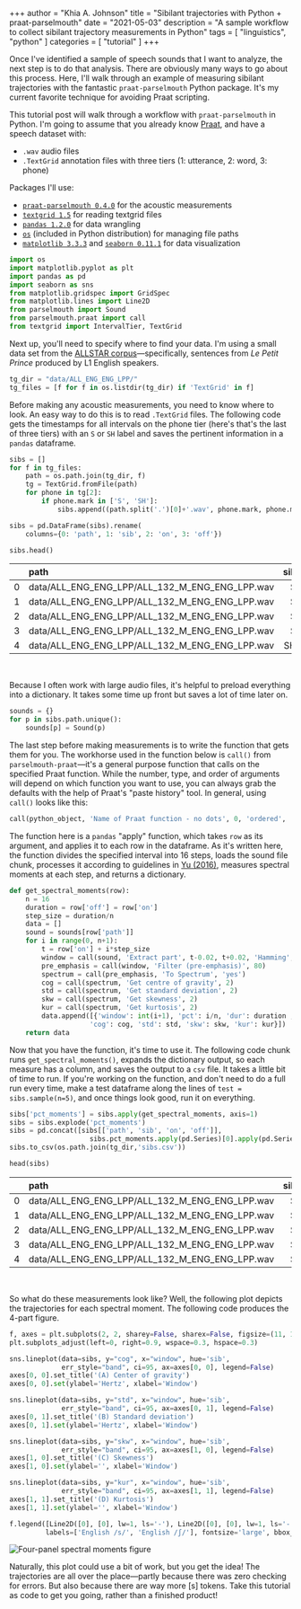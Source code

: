 +++
author = "Khia A. Johnson"
title = "Sibilant trajectories with Python + praat-parselmouth"
date = "2021-05-03"
description = "A sample workflow to collect sibilant trajectory measurements in Python"
tags = [
    "linguistics",
    "python"
]
categories = [
	"tutorial"
	]
+++

Once I've identified a sample of speech sounds that I want to analyze, the next step is to do that analysis. There are obviously many ways to go about this process. Here, I'll walk through an example of measuring sibilant trajectories with the fantastic `praat-parselmouth` Python package. It's my current favorite technique for avoiding Praat scripting.

 <!--more-->

This tutorial post will walk through a workflow with `praat-parselmouth` in Python. I'm going to assume that you already know [Praat](https://www.fon.hum.uva.nl/praat/), and have a speech dataset with:
- `.wav` audio files
- `.TextGrid` annotation files with three tiers (1: utterance, 2: word, 3: phone)

Packages I'll use:
- [`praat-parselmouth 0.4.0`](https://parselmouth.readthedocs.io/en/stable/index.html) for the acoustic measurements
- [`textgrid 1.5`](https://github.com/kylebgorman/textgrid) for reading textgrid files
- [`pandas 1.2.0`](https://pandas.pydata.org/pandas-docs/stable/index.html) for data wrangling
- [`os`](https://docs.python.org/3/library/os.html) (included in Python distribution) for managing file paths
- [`matplotlib 3.3.3`](https://matplotlib.org/) and [`seaborn 0.11.1`](https://seaborn.pydata.org/) for data visualization

```py
import os
import matplotlib.pyplot as plt
import pandas as pd
import seaborn as sns
from matplotlib.gridspec import GridSpec
from matplotlib.lines import Line2D
from parselmouth import Sound
from parselmouth.praat import call
from textgrid import IntervalTier, TextGrid
```

Next up, you'll need to specify where to find your data. I'm using a small data set from the [ALLSTAR corpus](https://groups.linguistics.northwestern.edu/speech_comm_group/allsstar2/#!/)—specifically, sentences from *Le Petit Prince* produced by L1 English speakers. 

```py
tg_dir = "data/ALL_ENG_ENG_LPP/"
tg_files = [f for f in os.listdir(tg_dir) if 'TextGrid' in f]
```

Before making any acoustic measurements, you need to know where to look. An easy way to do this is to read `.TextGrid` files. The following code gets the timestamps for all intervals on the phone tier (here's that's the last of three tiers) with an `S` or `SH` label and saves the pertinent information in a `pandas` dataframe.

```py
sibs = []
for f in tg_files:
    path = os.path.join(tg_dir, f)
    tg = TextGrid.fromFile(path)
    for phone in tg[2]:
        if phone.mark in ['S', 'SH']:
            sibs.append((path.split('.')[0]+'.wav', phone.mark, phone.minTime, phone.maxTime))

sibs = pd.DataFrame(sibs).rename(
    columns={0: 'path', 1: 'sib', 2: 'on', 3: 'off'})

sibs.head()
```
| | path | sib | on | off |
| :--- | :--- | ---: | ---: | ---: |
| 0 | data/ALL_ENG_ENG_LPP/ALL_132_M_ENG_ENG_LPP.wav | S  | 0.193 | 0.313 |
| 1 | data/ALL_ENG_ENG_LPP/ALL_132_M_ENG_ENG_LPP.wav | S  | 1.843 | 1.902 |
| 2 | data/ALL_ENG_ENG_LPP/ALL_132_M_ENG_ENG_LPP.wav | S  | 3.227 | 3.267 |
| 3 | data/ALL_ENG_ENG_LPP/ALL_132_M_ENG_ENG_LPP.wav | S  | 3.597 | 3.687 |
| 4 | data/ALL_ENG_ENG_LPP/ALL_132_M_ENG_ENG_LPP.wav | SH | 6.113 | 6.253 |

<br>

Because I often work with large audio files, it's helpful to preload everything into a dictionary. It takes some time up front but saves a lot of time later on. 

```py
sounds = {}
for p in sibs.path.unique():
    sounds[p] = Sound(p)
```

The last step before making measurements is to write the function that gets them for you. The workhorse used in the function below is `call()` from `parselmouth-praat`—it's a general purpose function that calls on the specified Praat function. While the number, type, and order of arguments will depend on which function you want to use, you can always grab the defaults with the help of Praat's "paste history" tool. In general, using `call()` looks like this:

```py
call(python_object, 'Name of Praat function - no dots', 0, 'ordered', 'args')
```

The function here is a `pandas` "apply" function, which takes `row` as its argument, and applies it to each row in the dataframe. As it's written here, the function divides the specified interval into 16 steps, loads the sound file chunk, processes it according to guidelines in [Yu (2016)](http://asa.scitation.org/doi/abs/10.1121/1.4944992), measures spectral moments at each step, and returns a dictionary. 

```py
def get_spectral_moments(row):
    n = 16
    duration = row['off'] = row['on']
    step_size = duration/n
    data = []
    sound = sounds[row['path']]
    for i in range(0, n+1):
        t = row['on'] + i*step_size
        window = call(sound, 'Extract part', t-0.02, t+0.02, 'Hamming', 1, 'yes')
        pre_emphasis = call(window, 'Filter (pre-emphasis)', 80)
        spectrum = call(pre_emphasis, 'To Spectrum', 'yes')
        cog = call(spectrum, 'Get centre of gravity', 2)
        std = call(spectrum, 'Get standard deviation', 2)
        skw = call(spectrum, 'Get skewness', 2)
        kur = call(spectrum, 'Get kurtosis', 2)
        data.append([{'window': int(i+1), 'pct': i/n, 'dur': duration ,
                    'cog': cog, 'std': std, 'skw': skw, 'kur': kur}])
    return data
```

Now that you have the function, it's time to use it. The following code chunk runs `get_spectral_moments()`, expands the dictionary output, so each measure has a column, and saves the output to a `csv` file. It takes a little bit of time to run. If you're working on the function, and don't need to do a full run every time, make a test dataframe along the lines of `test = sibs.sample(n=5)`, and once things look good, run it on everything. 

```py
sibs['pct_moments'] = sibs.apply(get_spectral_moments, axis=1)
sibs = sibs.explode('pct_moments')
sibs = pd.concat([sibs[['path', 'sib', 'on', 'off']],
                    sibs.pct_moments.apply(pd.Series)[0].apply(pd.Series)], axis=1)
sibs.to_csv(os.path.join(tg_dir,'sibs.csv'))

head(sibs)
```
| | path | sib | on | off | window | pct | dur | cog | std | skw | kur |
| :--- | :--- | ---: | ---: | ---: |  ---: | ---: | ---: | ---: | ---: | ---: | ---: |
| 0 | data/ALL_ENG_ENG_LPP/ALL_132_M_ENG_ENG_LPP.wav | S | 0.19 | 0.31 | 1.0 | 0.00 | 0.19 | 5056.18 | 1994.65 | -0.46 |  0.06 |
| 1 | data/ALL_ENG_ENG_LPP/ALL_132_M_ENG_ENG_LPP.wav | S | 0.19 | 0.31 | 2.0 | 0.06 | 0.19 | 6205.59 | 1462.78 | -0.61 |  0.90 |
| 2 | data/ALL_ENG_ENG_LPP/ALL_132_M_ENG_ENG_LPP.wav | S | 0.19 | 0.31 | 3.0 | 0.12 | 0.19 | 6211.34 | 1284.72 |  0.10 |  0.34 |
| 3 | data/ALL_ENG_ENG_LPP/ALL_132_M_ENG_ENG_LPP.wav | S | 0.19 | 0.31 | 4.0 | 0.19 | 0.19 | 6398.85 | 1399.34 |  0.28 | -0.48 |
| 4 | data/ALL_ENG_ENG_LPP/ALL_132_M_ENG_ENG_LPP.wav | S | 0.19 | 0.31 | 5.0 | 0.25 | 0.19 | 6713.47 | 1361.21 |  0.02 | -0.42 |

<br> 

So what do these measurements look like? Well, the following plot depicts the trajectories for each spectral moment. The following code produces the 4-part figure. 

```py
f, axes = plt.subplots(2, 2, sharey=False, sharex=False, figsize=(11, 10))
plt.subplots_adjust(left=0, right=0.9, wspace=0.3, hspace=0.3)

sns.lineplot(data=sibs, y="cog", x="window", hue='sib',
             err_style="band", ci=95, ax=axes[0, 0], legend=False)
axes[0, 0].set_title('(A) Center of gravity')
axes[0, 0].set(ylabel='Hertz', xlabel='Window')

sns.lineplot(data=sibs, y="std", x="window", hue='sib',
             err_style="band", ci=95, ax=axes[0, 1], legend=False)
axes[0, 1].set_title('(B) Standard deviation')
axes[0, 1].set(ylabel='Hertz', xlabel='Window')

sns.lineplot(data=sibs, y="skw", x="window", hue='sib',
             err_style="band", ci=95, ax=axes[1, 0], legend=False)
axes[1, 0].set_title('(C) Skewness')
axes[1, 0].set(ylabel='', xlabel='Window')

sns.lineplot(data=sibs, y="kur", x="window", hue='sib',
             err_style="band", ci=95, ax=axes[1, 1], legend=False)
axes[1, 1].set_title('(D) Kurtosis')
axes[1, 1].set(ylabel='', xlabel='Window')

f.legend([Line2D([0], [0], lw=1, ls='-'), Line2D([0], [0], lw=1, ls='-')],
         labels=['English /s/', 'English /ʃ/'], fontsize='large', bbox_to_anchor=(1.08, 0.5))

```

![Four-panel spectral moments figure](/images/parselmouth-sibilants.png)

Naturally, this plot could use a bit of work, but you get the idea! The trajectories are all over the place—partly because there was zero checking for errors. But also because there are way more [s] tokens. Take this tutorial as code to get you going, rather than a finished product!